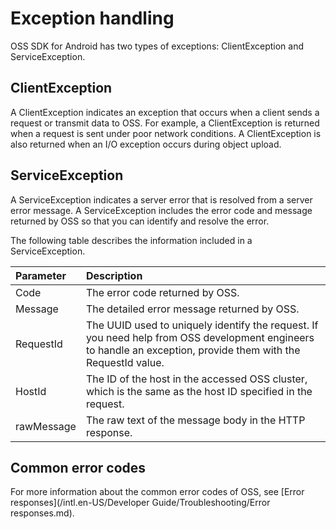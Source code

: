 # Exception handling

OSS SDK for Android has two types of exceptions: ClientException and ServiceException.

## ClientException

A ClientException indicates an exception that occurs when a client sends a request or transmit data to OSS. For example, a ClientException is returned when a request is sent under poor network conditions. A ClientException is also returned when an I/O exception occurs during object upload.

## ServiceException

A ServiceException indicates a server error that is resolved from a server error message. A ServiceException includes the error code and message returned by OSS so that you can identify and resolve the error.

The following table describes the information included in a ServiceException.

|Parameter|Description|
|:--------|:----------|
|Code|The error code returned by OSS.|
|Message|The detailed error message returned by OSS.|
|RequestId|The UUID used to uniquely identify the request. If you need help from OSS development engineers to handle an exception, provide them with the RequestId value.|
|HostId|The ID of the host in the accessed OSS cluster, which is the same as the host ID specified in the request.|
|rawMessage|The raw text of the message body in the HTTP response.|

## Common error codes

For more information about the common error codes of OSS, see [Error responses](/intl.en-US/Developer Guide/Troubleshooting/Error responses.md).


